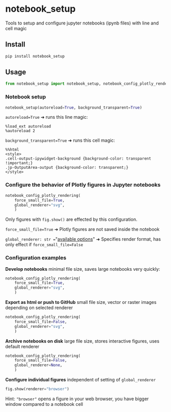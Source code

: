 # notebook_setup

Tools to setup and configure jupyter notebooks (ipynb files) with line and cell magic

## Install
```bash
pip install notebook_setup
```

## Usage
```python
from notebook_setup import notebook_setup, notebook_config_plotly_rendering
```

### Notebook setup

```python
notebook_setup(autoreload=True, background_transparent=True)
```

`autoreload=True` ➜ runs this line magic:

```
%load_ext autoreload
%autoreload 2
```

`background_transparent=True` ➜ runs this cell magic:

```
%%html
<style>
.cell-output-ipywidget-background {background-color: transparent !important;}
.jp-OutputArea-output {background-color: transparent;}
</style>
```

### Configure the behavior of Plotly figures in Jupyter notebooks

```python
notebook_config_plotly_rendering(
    force_small_file=True, 
    global_renderer="svg",
    )
```

Only figures with `fig.show()` are effected by this configuration.

`force_small_file=True` ➜ Plotly figures are not saved inside the notebook  

`global_renderer: str =`"[available options](https://plotly.com/python/renderers/)" ➜ Specifies render format, has only effect if `force_small_file=False`  

### Configuration examples

**Develop notebooks** minimal file size, saves large notebooks very quickly:

```python
notebook_config_plotly_rendering(
    force_small_file=True,
    global_renderer="svg",
    )
```

**Export as html or push to GitHub**  small file size, vector or raster images depending on selected renderer

```python
notebook_config_plotly_rendering(
    force_small_file=False, 
    global_renderer="svg",
    )
```

**Archive notebooks on disk**  large file size, stores interactive figures, uses default renderer

```python
notebook_config_plotly_rendering(
    force_small_file=False, 
    global_renderer=None,
    )
```

**Configure individual figures**  independent of setting of `global_renderer`

```python
fig.show(renderer="browser")
```

Hint: `"browser"` opens a figure in your web browser, you have bigger window compared to a notebook cell

